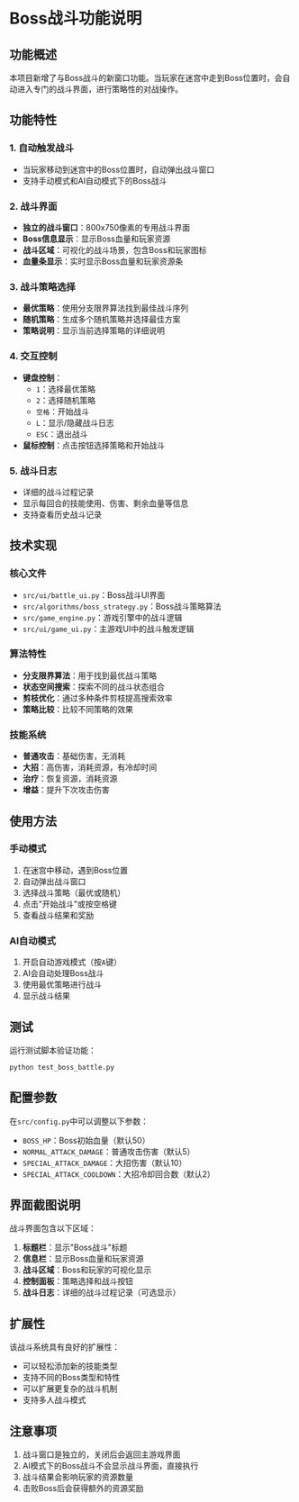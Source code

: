# Boss战斗功能说明

## 功能概述

本项目新增了与Boss战斗的新窗口功能。当玩家在迷宫中走到Boss位置时，会自动进入专门的战斗界面，进行策略性的对战操作。

## 功能特性

### 1. 自动触发战斗
- 当玩家移动到迷宫中的Boss位置时，自动弹出战斗窗口
- 支持手动模式和AI自动模式下的Boss战斗

### 2. 战斗界面
- **独立的战斗窗口**：800x750像素的专用战斗界面
- **Boss信息显示**：显示Boss血量和玩家资源
- **战斗区域**：可视化的战斗场景，包含Boss和玩家图标
- **血量条显示**：实时显示Boss血量和玩家资源条

### 3. 战斗策略选择
- **最优策略**：使用分支限界算法找到最佳战斗序列
- **随机策略**：生成多个随机策略并选择最佳方案
- **策略说明**：显示当前选择策略的详细说明

### 4. 交互控制
- **键盘控制**：
  - `1`：选择最优策略
  - `2`：选择随机策略
  - `空格`：开始战斗
  - `L`：显示/隐藏战斗日志
  - `ESC`：退出战斗
- **鼠标控制**：点击按钮选择策略和开始战斗

### 5. 战斗日志
- 详细的战斗过程记录
- 显示每回合的技能使用、伤害、剩余血量等信息
- 支持查看历史战斗记录

## 技术实现

### 核心文件
- `src/ui/battle_ui.py`：Boss战斗UI界面
- `src/algorithms/boss_strategy.py`：Boss战斗策略算法
- `src/game_engine.py`：游戏引擎中的战斗逻辑
- `src/ui/game_ui.py`：主游戏UI中的战斗触发逻辑

### 算法特性
- **分支限界算法**：用于找到最优战斗策略
- **状态空间搜索**：探索不同的战斗状态组合
- **剪枝优化**：通过多种条件剪枝提高搜索效率
- **策略比较**：比较不同策略的效果

### 技能系统
- **普通攻击**：基础伤害，无消耗
- **大招**：高伤害，消耗资源，有冷却时间
- **治疗**：恢复资源，消耗资源
- **增益**：提升下次攻击伤害

## 使用方法

### 手动模式
1. 在迷宫中移动，遇到Boss位置
2. 自动弹出战斗窗口
3. 选择战斗策略（最优或随机）
4. 点击"开始战斗"或按空格键
5. 查看战斗结果和奖励

### AI自动模式
1. 开启自动游戏模式（按`A`键）
2. AI会自动处理Boss战斗
3. 使用最优策略进行战斗
4. 显示战斗结果

## 测试

运行测试脚本验证功能：
```bash
python test_boss_battle.py
```

## 配置参数

在`src/config.py`中可以调整以下参数：
- `BOSS_HP`：Boss初始血量（默认50）
- `NORMAL_ATTACK_DAMAGE`：普通攻击伤害（默认5）
- `SPECIAL_ATTACK_DAMAGE`：大招伤害（默认10）
- `SPECIAL_ATTACK_COOLDOWN`：大招冷却回合数（默认2）

## 界面截图说明

战斗界面包含以下区域：
1. **标题栏**：显示"Boss战斗"标题
2. **信息栏**：显示Boss血量和玩家资源
3. **战斗区域**：Boss和玩家的可视化显示
4. **控制面板**：策略选择和战斗按钮
5. **战斗日志**：详细的战斗过程记录（可选显示）

## 扩展性

该战斗系统具有良好的扩展性：
- 可以轻松添加新的技能类型
- 支持不同的Boss类型和特性
- 可以扩展更复杂的战斗机制
- 支持多人战斗模式

## 注意事项

1. 战斗窗口是独立的，关闭后会返回主游戏界面
2. AI模式下的Boss战斗不会显示战斗界面，直接执行
3. 战斗结果会影响玩家的资源数量
4. 击败Boss后会获得额外的资源奖励 